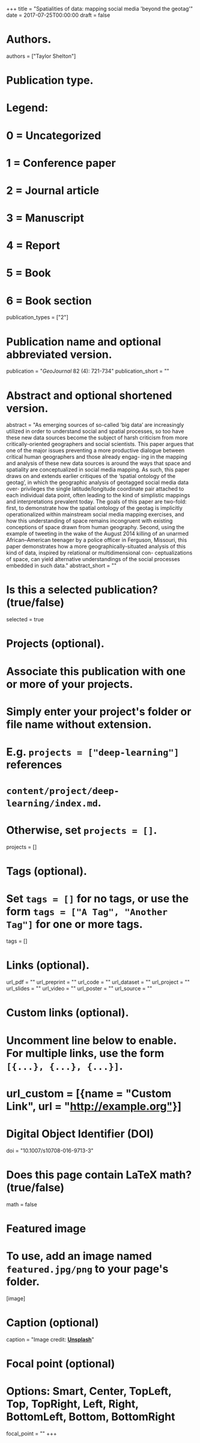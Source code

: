 +++
title = "Spatialities of data: mapping social media 'beyond the geotag'"
date = 2017-07-25T00:00:00
draft = false

# Authors.
authors = ["Taylor Shelton"]

# Publication type.
# Legend:
# 0 = Uncategorized
# 1 = Conference paper
# 2 = Journal article
# 3 = Manuscript
# 4 = Report
# 5 = Book
# 6 = Book section
publication_types = ["2"]

# Publication name and optional abbreviated version.
publication = "_GeoJournal_ 82 (4): 721-734"
publication_short = ""

# Abstract and optional shortened version.
abstract = "As emerging sources of so-called ‘big data’ are increasingly utilized in order to understand social and spatial processes, so too have these new data sources become the subject of harsh criticism from more critically-oriented geographers and social scientists. This paper argues that one of the major issues preventing a more productive dialogue between critical human geographers and those already engag- ing in the mapping and analysis of these new data sources is around the ways that space and spatiality are conceptualized in social media mapping. As such, this paper draws on and extends earlier critiques of the ‘spatial ontology of the geotag’, in which the geographic analysis of geotagged social media data over- privileges the single latitude/longitude coordinate pair attached to each individual data point, often leading to the kind of simplistic mappings and interpretations prevalent today. The goals of this paper are two-fold: first, to demonstrate how the spatial ontology of the geotag is implicitly operationalized within mainstream social media mapping exercises, and how this understanding of space remains incongruent with existing conceptions of space drawn from human geography. Second, using the example of tweeting in the wake of the August 2014 killing of an unarmed African–American teenager by a police officer in Ferguson, Missouri, this paper demonstrates how a more geographically-situated analysis of this kind of data, inspired by relational or multidimensional con- ceptualizations of space, can yield alternative understandings of the social processes embedded in such data."
abstract_short = ""

# Is this a selected publication? (true/false)
selected = true

# Projects (optional).
#   Associate this publication with one or more of your projects.
#   Simply enter your project's folder or file name without extension.
#   E.g. `projects = ["deep-learning"]` references 
#   `content/project/deep-learning/index.md`.
#   Otherwise, set `projects = []`.
projects = []

# Tags (optional).
#   Set `tags = []` for no tags, or use the form `tags = ["A Tag", "Another Tag"]` for one or more tags.
tags = []

# Links (optional).
url_pdf = ""
url_preprint = ""
url_code = ""
url_dataset = ""
url_project = ""
url_slides = ""
url_video = ""
url_poster = ""
url_source = ""

# Custom links (optional).
#   Uncomment line below to enable. For multiple links, use the form `[{...}, {...}, {...}]`.
# url_custom = [{name = "Custom Link", url = "http://example.org"}]

# Digital Object Identifier (DOI)
doi = "10.1007/s10708-016-9713-3"

# Does this page contain LaTeX math? (true/false)
math = false

# Featured image
# To use, add an image named `featured.jpg/png` to your page's folder. 
[image]
  # Caption (optional)
  caption = "Image credit: [**Unsplash**](https://unsplash.com/photos/pLCdAaMFLTE)"

  # Focal point (optional)
  # Options: Smart, Center, TopLeft, Top, TopRight, Left, Right, BottomLeft, Bottom, BottomRight
  focal_point = ""
+++

